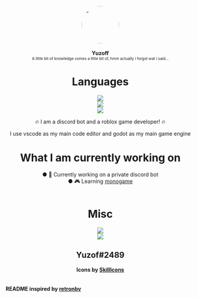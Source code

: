 <p align="center">
  <img width="100" style="border-radius: 50%" src="https://media3.giphy.com/media/2FI59N7rpS0XEINtqm/giphy.gif?cid=790b7611e6d4c8277601b8ace48188426db8e65beea7cd84&rid=giphy.gif&ct=g">
  <br>
  <br>
  <b>Yuzoff</b>
  <br>
  <span style="font-size:10px;!important">A little bit of knowledge comes a little bit of, hmm actually i forgot wat i said...</span>
</p>


<div align="center">
  <h1>Languages</h1>
<img src="https://skillicons.dev/icons?i=js,html,css,cs"></img>
<br/>
<img src="https://skillicons.dev/icons?i=nodejs,java,dart,typescript"></img>
<br/>
<img src="https://skillicons.dev/icons?i=lua,python"></img>

🔥 I am a discord bot and a roblox game developer! 🔥
  
I use vscode as my main code editor
and godot as my main game engine

<h1>What I am currently working on</h1>
● 🤖 Currently working on a private discord bot
<br/>
● 🎮 Learning <a href="https://www.monogame.net/">monogame</a>
<br/>
<br/>
  <h1>Misc</h1>
<img src="https://skillicons.dev/icons?i=discord,heroku,blender,cloudflare"></img>
<br/>
<img src="https://skillicons.dev/icons?i=figma,gcp,maven,vscode,visualstudio,dotnet"></img>

<h2>Yuzof#2489</h2>
<b>Icons by <a href="https://skillicons.dev">SkillIcons</a></b>
<br/>
</div>
<br/>
<br/>
<b>README inspired by <a href="https://github.com/retronbv">retronbv</a>
